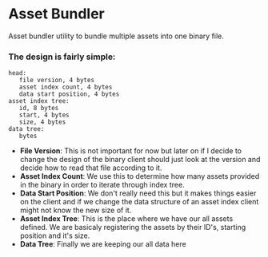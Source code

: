 # Asset Bundler

Asset bundler utility to bundle multiple assets into one binary file.

### The design is fairly simple:
```
head:
   file version, 4 bytes
   asset index count, 4 bytes
   data start position, 4 bytes
asset index tree:
   id, 8 bytes
   start, 4 bytes
   size, 4 bytes
data tree:
   bytes
```

- **File Version**: This is not important for now but later on
if I decide to change the design of the binary client should just look at the
version and decide how to read that file according to it.
- **Asset Index Count**: We use this to determine how many assets
provided in the binary in order to iterate through index tree.
- **Data Start Position**: We don't really need this but it makes things easier
on the client and if we change the data structure of an asset index client might
not know the new size of it.
- **Asset Index Tree**: This is the place where we have our all assets defined.
We are basicaly registering the assets by their ID's, starting position and it's
size.
- **Data Tree**: Finally we are keeping our all data here
